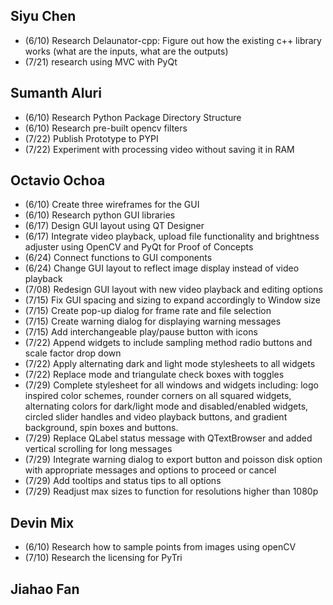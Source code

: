 ## Siyu Chen  
* (6/10) Research Delaunator-cpp: Figure out how the existing c++ library works (what are the inputs, what are the outputs)
* (7/21) research using MVC with PyQt

## Sumanth Aluri
* (6/10) Research Python Package Directory Structure
* (6/10) Research pre-built opencv filters
* (7/22) Publish Prototype to PYPI
* (7/22) Experiment with processing video without saving it in RAM

## Octavio Ochoa
* (6/10) Create three wireframes for the GUI
* (6/10) Research python GUI libraries
* (6/17) Design GUI layout using QT Designer
* (6/17) Integrate video playback, upload file functionality and brightness adjuster using OpenCV and PyQt for Proof of Concepts
* (6/24) Connect functions to GUI components
* (6/24) Change GUI layout to reflect image display instead of video playback
* (7/08) Redesign GUI layout with new video playback and editing options
* (7/15) Fix GUI spacing and sizing to expand accordingly to Window size
* (7/15) Create pop-up dialog for frame rate and file selection
* (7/15) Create warning dialog for displaying warning messages
* (7/15) Add interchangeable play/pause button with icons
* (7/22) Append widgets to include sampling method radio buttons and scale factor drop down
* (7/22) Apply alternating dark and light mode stylesheets to all widgets
* (7/22) Replace mode and triangulate check boxes with toggles
* (7/29) Complete stylesheet for all windows and widgets including: logo inspired color schemes, rounder corners on all squared widgets, alternating colors for dark/light mode and disabled/enabled widgets, circled slider handles and video playback buttons, and gradient background, spin boxes and buttons.
* (7/29) Replace QLabel status message with QTextBrowser and added vertical scrolling for long messages
* (7/29) Integrate warning dialog to export button and poisson disk option with appropriate messages and options to proceed or cancel
* (7/29) Add tooltips and status tips to all options
* (7/29) Readjust max sizes to function for resolutions higher than 1080p

## Devin Mix
* (6/10) Research how to sample points from images using openCV
* (7/10) Research the licensing for PyTri

## Jiahao Fan

